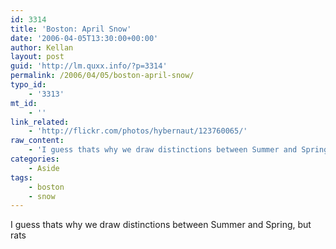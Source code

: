 ```yaml
---
id: 3314
title: 'Boston: April Snow'
date: '2006-04-05T13:30:00+00:00'
author: Kellan
layout: post
guid: 'http://lm.quxx.info/?p=3314'
permalink: /2006/04/05/boston-april-snow/
typo_id:
    - '3313'
mt_id:
    - ''
link_related:
    - 'http://flickr.com/photos/hybernaut/123760065/'
raw_content:
    - 'I guess thats why we draw distinctions between Summer and Spring, but rats'
categories:
    - Aside
tags:
    - boston
    - snow
---
```


I guess thats why we draw distinctions between Summer and Spring, but rats